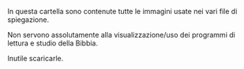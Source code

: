 In questa cartella sono contenute tutte le immagini usate nei vari file di spiegazione.

Non servono assolutamente alla visualizzazione/uso dei programmi di lettura e studio della Bibbia.

Inutile scaricarle.
